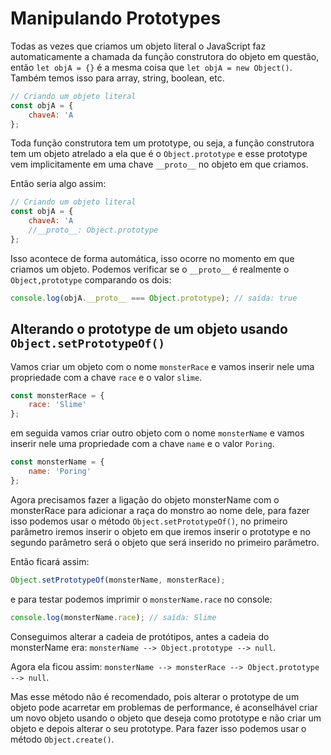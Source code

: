 # Manipulando Prototypes

Todas as vezes que criamos um objeto literal o JavaScript faz automaticamente a chamada da função construtora do objeto em questão, então `let objA = {}` é a mesma coisa que `let objA = new Object()`. Também temos isso para array, string, boolean, etc.

```js
// Criando um objeto literal
const objA = {
    chaveA: 'A
};
```

Toda função construtora tem um prototype, ou seja, a função construtora tem um objeto atrelado a ela que é o `Object.prototype` e esse prototype vem implicitamente em uma chave `__proto__` no objeto em que criamos.

Então seria algo assim:

```js
// Criando um objeto literal
const objA = {
    chaveA: 'A
    //__proto__: Object.prototype
};
```

Isso acontece de forma automática, isso ocorre no momento em que criamos um objeto. Podemos verificar se o `__proto__` é realmente o `Object,prototype` comparando os dois:

```js
console.log(objA.__proto__ === Object.prototype); // saída: true
```

## Alterando o prototype de um objeto usando `Object.setPrototypeOf()`

Vamos criar um objeto com o nome `monsterRace` e vamos inserir nele uma propriedade com a chave `race` e o valor `slime`.

```js
const monsterRace = {
    race: 'Slime'
};
```

em seguida vamos criar outro objeto com o nome `monsterName` e vamos inserir nele uma propriedade com a chave `name` e o valor `Poring`.

```js
const monsterName = {
    name: 'Poring'
};
```

Agora precisamos fazer a ligação do objeto monsterName com o monsterRace para adicionar a raça do monstro ao nome dele, para fazer isso podemos usar o método `Object.setPrototypeOf()`, no primeiro parâmetro iremos inserir o objeto em que iremos inserir o prototype e no segundo parâmetro será o objeto que será inserido no primeiro parâmetro.

Então ficará assim:

```js
Object.setPrototypeOf(monsterName, monsterRace);
```

e para testar podemos imprimir o `monsterName.race` no console:

```js
console.log(monsterName.race); // saída: Slime
```

Conseguimos alterar a cadeia de protótipos, antes a cadeia do monsterName era: `monsterName --> Object.prototype --> null`.

Agora ela ficou assim: `monsterName --> monsterRace --> Object.prototype --> null`.

Mas esse método não é recomendado, pois alterar o prototype de um objeto pode acarretar em problemas de performance, é aconselhável criar um novo objeto  usando o objeto que deseja como prototype e não criar um objeto e depois alterar o seu prototype. Para fazer isso podemos usar o método `Object.create()`.